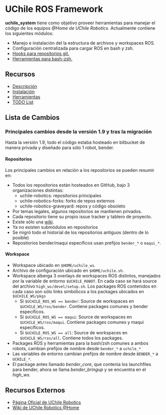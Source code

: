 # UChile ROS Framework

**uchile_system** tiene como objetivo proveer herramientas para manejar el código de los equipos *@Home de UChile Robotics*. Actualmente contiene los siguientes módulos:

- Manejo e instalación del la estructura de archivos y workspaces ROS.
- Configuración centralizada para cargar ROS en bash y zsh.
- [Hooks para repositorios git.](https://github.com/uchile-robotics/uchile_system/blob/develop/doc/githooks.md) 
- [Herramientas para bash-zsh.](https://github.com/uchile-robotics/uchile_system/blob/develop/doc/tools.md) 


## Recursos

* [Descripción](https://github.com/uchile-robotics/uchile_system/blob/develop/doc/description.md) 
* [Instalación](https://github.com/uchile-robotics/uchile_system/blob/develop/doc/installation.md)
* [Herramientas](https://github.com/uchile-robotics/uchile_system/blob/develop/doc/tools.md) 
* [TODO List](https://github.com/uchile-robotics/uchile_system/blob/develop/doc/TODO.md)


## Lista de Cambios

### Principales cambios desde la versión 1.9 y tras la migración

Hasta la versión 1.9, todo el código estaba hosteado en bitbucket de manera privada y diseñado para sólo 1 robot, bender.

#### Repositorios

Los principales cambios en relación a los repositorios se pueden resumir en:

* Todos los repositorios están hosteados en GitHub, bajo 3 organizaciones distintas:
    - uchile-robotics: repositorios principales
    - uchile-robotics-forks: forks de repos externos
    - uchile-robotics-graveyard: repos y código obsoleto
* Por temas legales, algunos repositorios se mantienen privados.
* Cada repositorio tiene su propio issue tracker y tablero de proyecto.
* Existe sólo una [wiki](https://github.com/uchile-robotics/uchile_system/wiki).
* Ya no existen submódulos en repositorios
* Se migró todo el historial de los repositorios antiguos (dentro de lo posible)
* Repositorios bender/maqui específicos usan prefijos `bender_*` o `maqui_*`.

#### Workspace

* Workspace ubicado en `$HOME/uchile_ws`.
* Archivo de configuración ubicado en `$HOME/uchile.sh`.
* Workspace alberga 3 overlays de workspaces ROS distintos, manejados por la variable de entorno `$UCHILE_ROBOT`. En cada caso se hará source del archivo `high_ws/devel/setup.sh`. Los packages ROS contenidos en cada caso son sólo links simbólicos a los packages ubicados en `$UCHILE_WS/pkgs`
    - Si `$UCHILE_ROS_WS == bender`: Source de workspaces en `$UCHILE_WS/ros/bender`. Contiene packages comunes y bender específicos.
    - Si `$UCHILE_ROS_WS == maqui`: Source de workspaces en `$UCHILE_WS/ros/maqui`. Contiene packages comunes y maqui específicos.
    - Si `$UCHILE_ROS_WS == all`: Source de workspaces en `$UCHILE_WS/ros/all`. Contiene todos los packages.
* Packages ROS y herramientas para la bash/zsh comunes a ambos robots, cambian prefijos de nombre desde `bender_*` a `uchile_*`
* Las variables de entorno cambian prefijos de nombre desde `BENDER_*` a `UCHILE_*`.
* El package antes llamado *bender_core*, que contenía los launchfiles para bender, ahora se llama *bender_bringup* y se encuentra en el *high_ws*.


## Recursos Externos

* [Página Oficial de UChile Robotics](http://robotica-uchile.amtc.cl/)
* [Wiki de UChile Robotics @Home](https://github.com/uchile-robotics/uchile_system/wiki)
